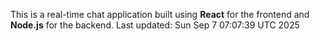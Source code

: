 This is a real-time chat application built using **React** for the frontend and **Node.js** for the backend.
Last updated: Sun Sep  7 07:07:39 UTC 2025

